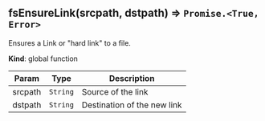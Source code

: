 <a name="fsEnsureLink"></a>
## fsEnsureLink(srcpath, dstpath) ⇒ <code>Promise.&lt;True, Error&gt;</code>
Ensures a Link or "hard link" to a file.

**Kind**: global function  

| Param | Type | Description |
| --- | --- | --- |
| srcpath | <code>String</code> | Source of the link |
| dstpath | <code>String</code> | Destination of the new link |

